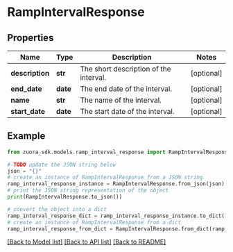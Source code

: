 # RampIntervalResponse


## Properties

Name | Type | Description | Notes
------------ | ------------- | ------------- | -------------
**description** | **str** | The short description of the interval. | [optional] 
**end_date** | **date** | The end date of the interval. | [optional] 
**name** | **str** | The name of the interval. | [optional] 
**start_date** | **date** | The start date of the interval. | [optional] 

## Example

```python
from zuora_sdk.models.ramp_interval_response import RampIntervalResponse

# TODO update the JSON string below
json = "{}"
# create an instance of RampIntervalResponse from a JSON string
ramp_interval_response_instance = RampIntervalResponse.from_json(json)
# print the JSON string representation of the object
print(RampIntervalResponse.to_json())

# convert the object into a dict
ramp_interval_response_dict = ramp_interval_response_instance.to_dict()
# create an instance of RampIntervalResponse from a dict
ramp_interval_response_from_dict = RampIntervalResponse.from_dict(ramp_interval_response_dict)
```
[[Back to Model list]](../README.md#documentation-for-models) [[Back to API list]](../README.md#documentation-for-api-endpoints) [[Back to README]](../README.md)


